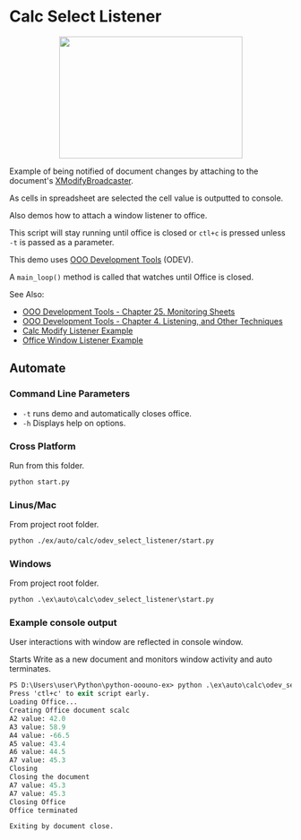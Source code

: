 # Calc Select Listener

<p align="center">
<img src="https://user-images.githubusercontent.com/4193389/204155527-4e975c63-ea78-4591-a659-d9ddafa8970c.png" width="327" height="218">
</p>

Example of being notified of document changes by attaching to the document's [XModifyBroadcaster].

As cells in spreadsheet are selected the cell value is outputted to console.

Also demos how to attach a window listener to office.

This script will stay running until office is closed or `ctl+c` is pressed unless `-t` is passed as a parameter.

This demo uses [OOO Development Tools] (ODEV).

A `main_loop()` method is called that watches until Office is closed.

See Also:

- [OOO Development Tools - Chapter 25. Monitoring Sheets](https://python-ooo-dev-tools.readthedocs.io/en/latest/odev/part4/chapter25.html)
- [OOO Development Tools - Chapter 4. Listening, and Other Techniques](https://python-ooo-dev-tools.readthedocs.io/en/latest/odev/part1/chapter04.html)
- [Calc Modify Listener Example](../odev_modify_listener/)
- [Office Window Listener Example](../../general/odev_listen/)

## Automate

### Command Line Parameters

- `-t` runs demo and automatically closes office.
- `-h` Displays help on options.

### Cross Platform

Run from this folder.

```sh
python start.py
```

### Linus/Mac

From project root folder.

```sh
python ./ex/auto/calc/odev_select_listener/start.py
```

### Windows

From project root folder.

```ps
python .\ex\auto\calc\odev_select_listener\start.py
```

### Example console output

User interactions with window are reflected in console window.

Starts Write as a new document and monitors window activity and auto terminates.

```ps
PS D:\Users\user\Python\python-ooouno-ex> python .\ex\auto\calc\odev_select_listener\start.py
Press 'ctl+c' to exit script early.
Loading Office...
Creating Office document scalc
A2 value: 42.0
A3 value: 58.9
A4 value: -66.5
A5 value: 43.4
A6 value: 44.5
A7 value: 45.3
Closing
Closing the document
A7 value: 45.3
A7 value: 45.3
Closing Office
Office terminated

Exiting by document close.
```

[OOO Development Tools]: https://python-ooo-dev-tools.readthedocs.io/en/latest/
[ODEV]: https://python-ooo-dev-tools.readthedocs.io/en/latest/

[XModifyBroadcaster]: https://api.libreoffice.org/docs/idl/ref/interfacecom_1_1sun_1_1star_1_1util_1_1XModifyBroadcaster.html